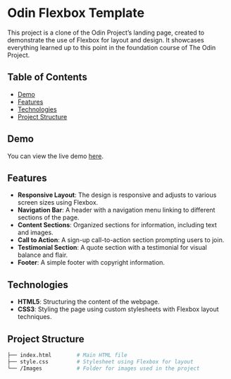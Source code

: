 # Odin Flexbox Template

This project is a clone of the Odin Project’s landing page, created to demonstrate the 
use of Flexbox for layout and design. It showcases everything learned up to this point 
in the foundation course of The Odin Project.

## Table of Contents

- [Demo](#demo)
- [Features](#features)
- [Technologies](#technologies)
- [Project Structure](#project-structure)

## Demo

You can view the live demo [here](https://logyle12.github.io/odin-flexbox/).

## Features

- **Responsive Layout**: The design is responsive and adjusts to various screen sizes 
  using Flexbox.
- **Navigation Bar**: A header with a navigation menu linking to different sections 
  of the page.
- **Content Sections**: Organized sections for information, including text and images.
- **Call to Action**: A sign-up call-to-action section prompting users to join.
- **Testimonial Section**: A quote section with a testimonial for visual balance 
  and flair.
- **Footer**: A simple footer with copyright information.

## Technologies

- **HTML5**: Structuring the content of the webpage.
- **CSS3**: Styling the page using custom stylesheets with Flexbox layout techniques.

## Project Structure

```bash
├── index.html        # Main HTML file
├── style.css         # Stylesheet using Flexbox for layout
└── /Images           # Folder for images used in the project
